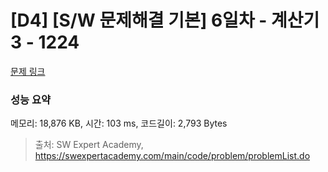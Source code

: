 # [D4] [S/W 문제해결 기본] 6일차 - 계산기3 - 1224 

[문제 링크](https://swexpertacademy.com/main/code/problem/problemDetail.do?contestProbId=AV14tDX6AFgCFAYD) 

### 성능 요약

메모리: 18,876 KB, 시간: 103 ms, 코드길이: 2,793 Bytes



> 출처: SW Expert Academy, https://swexpertacademy.com/main/code/problem/problemList.do